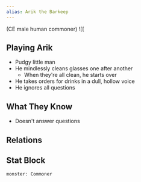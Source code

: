 ```yaml
---
alias: Arik the Barkeep
---
```

(CE male human commoner)
![[
## Playing Arik
- Pudgy little man
- He mindlessly cleans glasses one after another
	- When they're all clean, he starts over
- He takes orders for drinks in a dull, hollow voice
- He ignores all questions

## What They Know
- Doesn't answer questions
## Relations
## Stat Block

```statblock
monster: Commoner
```

```dataviewjs

```
